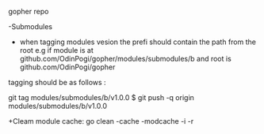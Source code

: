 gopher repo 

-Submodules 
 - when tagging modules vesion the prefi should contain the path from the root
 e.g if module is at github.com/OdinPogi/gopher/modules/submodules/b and root is 
 github.com/OdinPogi/gopher

 tagging should be as follows : 

git tag modules/submodules/b/v1.0.0
$ git push -q origin modules/submodules/b/v1.0.0

+Cleam module cache:
go clean -cache -modcache -i -r
